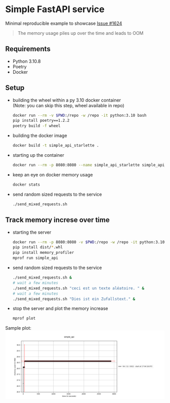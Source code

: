 # Simple FastAPI service

Minimal reproducible example to showcase [Issue #1624](https://github.com/tiangolo/fastapi/issues/1624)
> The memory usage piles up over the time and leads to OOM

## Requirements

* Python 3.10.8
* Poetry
* Docker

## Setup

* building the wheel within a py 3.10 docker container  
  (Note: you can skip this step, wheel available in repo)
    ```bash
    docker run --rm -v $PWD:/repo -w /repo -it python:3.10 bash
    pip install poetry==1.2.2
    poetry build -f wheel
    ```
* building the docker image
    ```bash
    docker build -t simple_api_starlette .
    ```
* starting up the container
    ```bash
    docker run --rm -p 8080:8080 --name simple_api_starlette simple_api_starlette
    ```
* keep an eye on docker memory usage
    ```bash
    docker stats
    ```
* send random sized requests to the service
    ```bash
    ./send_mixed_requests.sh
    ```

## Track memory increse over time

* starting the server
    ```bash
    docker run --rm -p 8080:8080 -v $PWD:/repo -w /repo -it python:3.10 bash
    pip install dist/*.whl
    pip install memory_profiler
    mprof run simple_api
    ```
* send random sized requests to the service
    ```bash
    ./send_mixed_requests.sh &
    # wait a few minutes
    ./send_mixed_requests.sh "ceci est un texte aléatoire. " &
    # wait a few minutes
    ./send_mixed_requests.sh "Dies ist ein Zufallstext." &
    ```
* stop the server and plot the memory increase
    ```bash
    mprof plot
    ```

Sample plot: ![mprof_plot_starlette.png](mprof_plot_starlette.png)